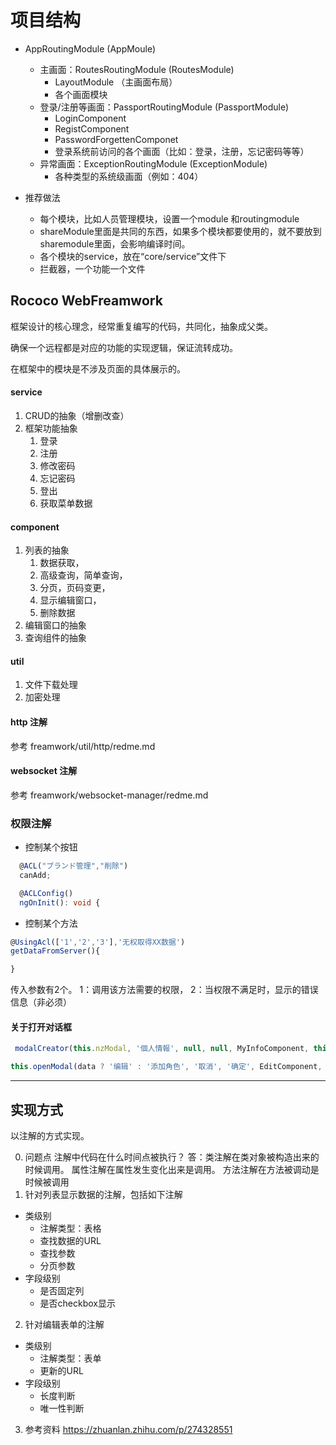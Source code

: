 # 项目结构

* AppRoutingModule (AppMoule)
  * 主画面：RoutesRoutingModule (RoutesModule)
    * LayoutModule （主画面布局）
    * 各个画面模块
  * 登录/注册等画面：PassportRoutingModule (PassportModule)
    * LoginComponent
    * RegistComponent
    * PasswordForgettenComponet
    * 登录系统前访问的各个画面（比如：登录，注册，忘记密码等等）
  * 异常画面：ExceptionRoutingModule (ExceptionModule)
    * 各种类型的系统级画面（例如：404）


* 推荐做法
  * 每个模块，比如人员管理模块，设置一个module 和routingmodule
  * shareModule里面是共同的东西，如果多个模块都要使用的，就不要放到sharemodule里面，会影响编译时间。
  * 各个模块的service，放在“core/service”文件下
  * 拦截器，一个功能一个文件

## Rococo WebFreamwork

框架设计的核心理念，经常重复编写的代码，共同化，抽象成父类。

确保一个远程都是对应的功能的实现逻辑，保证流转成功。

在框架中的模块是不涉及页面的具体展示的。

#### service

1. CRUD的抽象（增删改查）
2. 框架功能抽象
   1. 登录
   2. 注册
   3. 修改密码
   4. 忘记密码
   5. 登出
   6. 获取菜单数据

#### component

1. 列表的抽象
   1. 数据获取，
   2. 高级查询，简单查询，
   3. 分页，页码变更，
   4. 显示编辑窗口，
   5. 删除数据
2. 编辑窗口的抽象
3. 查询组件的抽象

#### util

1. 文件下载处理
2. 加密处理

#### http 注解
参考 freamwork/util/http/redme.md
#### websocket 注解
参考 freamwork/websocket-manager/redme.md

### 权限注解

* 控制某个按钮
```ts
  @ACL("ブランド管理","削除")
  canAdd;
```

```ts
  @ACLConfig()
  ngOnInit(): void {
```

* 控制某个方法

```ts
@UsingAcl(['1','2','3'],'无权取得XX数据')
getDataFromServer(){

}
```

传入参数有2个。
1：调用该方法需要的权限，
2：当权限不满足时，显示的错误信息（非必须）

#### 关于打开对话框
```ts
 modalCreator(this.nzModal, '個人情報', null, null, MyInfoComponent, this.myInfo, true);
```
```ts
this.openModal(data ? '编辑' : '添加角色', '取消', '确定', EditComponent, data);
```

---

## 实现方式

以注解的方式实现。

0. 问题点
   注解中代码在什么时间点被执行？
   答：类注解在类对象被构造出来的时候调用。
   属性注解在属性发生变化出来是调用。
   方法注解在方法被调动是时候被调用
1. 针对列表显示数据的注解，包括如下注解

* 类级别
  * 注解类型：表格
  * 查找数据的URL
  * 查找参数
  * 分页参数
* 字段级别
  * 是否固定列
  * 是否checkbox显示

2. 针对编辑表单的注解

* 类级别
  * 注解类型：表单
  * 更新的URL
* 字段级别
  * 长度判断
  * 唯一性判断

3. 参考资料
   https://zhuanlan.zhihu.com/p/274328551
